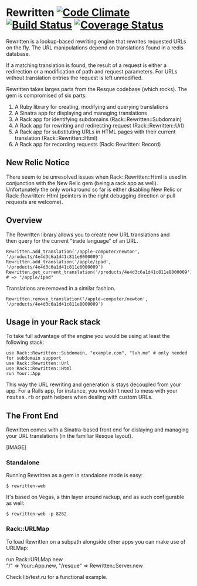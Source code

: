 Rewritten [![Code Climate](https://codeclimate.com/github/learnjin/rewritten.png)](https://codeclimate.com/github/learnjin/rewritten) [![Build Status](https://travis-ci.org/learnjin/rewritten.png?branch=master)](https://travis-ci.org/learnjin/rewritten/) [![Coverage Status](https://coveralls.io/repos/learnjin/rewritten/badge.png)](https://coveralls.io/r/learnjin/rewritten)
=========

Rewritten is a lookup-based rewriting engine that rewrites requested
URLs on the fly. The URL manipulations depend on translations found in
a redis database.

If a matching translation is found, the result of a request is either a
redirection or a modification of path and request parameters. For URLs
without translation entries the request is left unmodified.

Rewritten takes larges parts from the Resque codebase (which rocks). The
gem is compromised of six parts:

1. A Ruby library for creating, modifying and querying translations
2. A Sinatra app for displaying and managing translations
3. A Rack app for identifying subdomains (Rack::Rewritten::Subdomain)
4. A Rack app for rewriting and redirecting request (Rack::Rewritten::Url)
5. A Rack app for substituting URLs in HTML pages with their current translation (Rack::Rewritten::Html)
6. A Rack app for recording requests (Rack::Rewritten::Record)


## New Relic Notice

There seem to be unresolved issues when Rack::Rewritten::Html is used
in conjunction with the New Relic gem (being a rack app as well).
Unfortunately the only workaround so far is either disabling New Relic
or Rack::Rewritten::Html (pointers in the right debugging direction or
pull requests are welcome).


## Overview

The Rewritten library allows you to create new URL translations and     
then query for the current "trade language" of an URL.                  

    Rewritten.add_translation('/apple-computer/newton', '/products/4e4d3c6a1d41c811e8000009')
    Rewritten.add_translation('/apple/ipad', '/products/4e4d3c6a1d41c811e8000009')
    Rewritten.get_current_translation('/products/4e4d3c6a1d41c811e8000009')         # => "/apple/ipad"

Translations are removed in a similar fashion.

    Rewritten.remove_translation('/apple-computer/newton', '/products/4e4d3c6a1d41c811e8000009')


## Usage in your Rack stack

To take full advantage of the engine you would be using  at least
the following stack:

    use Rack::Rewritten::Subdomain, "example.com", "lvh.me" # only needed for subdomain support
    use Rack::Rewritten::Url
    use Rack::Rewritten::Html
    run Your::App

This way the URL rewriting and generation is stays decoupled from your
app. For a Rails app, for instance, you wouldn't need to mess with your
<tt>routes.rb</tt> or path helpers when dealing with custom URLs.


## The Front End

Rewritten comes with a Sinatra-based front end for dislaying and
managing your URL translations (in the familiar Resque layout).

[IMAGE]


### Standalone

Running Rewritten as a gem in standalone mode is easy:

    $ rewritten-web 

It's based on Vegas, a thin layer around rackup, and as such configurable as well:

    $ rewritten-web -p 8282


### Rack::URLMap

To load Rewritten on a subpath alongside other apps you can make use of URLMap:

run Rack::URLMap.new \
    "/"       => Your::App.new,
    "/resque" => Rewritten::Server.new
    
Check lib/test.ru for a functional example.


























